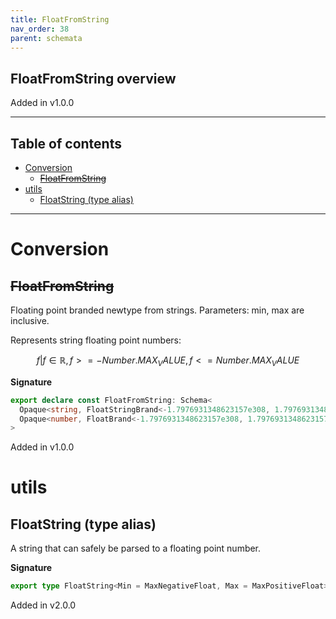 ```yaml
---
title: FloatFromString
nav_order: 38
parent: schemata
---
```


## FloatFromString overview

Added in v1.0.0

---

<h2 class="text-delta">Table of contents</h2>

- [Conversion](#conversion)
  - [~~FloatFromString~~](#floatfromstring)
- [utils](#utils)
  - [FloatString (type alias)](#floatstring-type-alias)

---

# Conversion

## ~~FloatFromString~~

Floating point branded newtype from strings. Parameters: min, max are inclusive.

Represents string floating point numbers:

```math
 { f | f ∈ ℝ, f >= -Number.MAX_VALUE, f <= Number.MAX_VALUE }
```

**Signature**

```ts
export declare const FloatFromString: Schema<
  Opaque<string, FloatStringBrand<-1.7976931348623157e308, 1.7976931348623157e308>>,
  Opaque<number, FloatBrand<-1.7976931348623157e308, 1.7976931348623157e308>>
>
```

Added in v1.0.0

# utils

## FloatString (type alias)

A string that can safely be parsed to a floating point number.

**Signature**

```ts
export type FloatString<Min = MaxNegativeFloat, Max = MaxPositiveFloat> = Branded<string, FloatStringBrand<Min, Max>>
```

Added in v2.0.0
